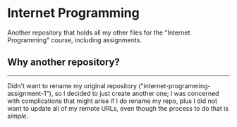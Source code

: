 # Internet Programming
Another repository that holds all my other files for the "Internet Programming" course, including assignments.

## Why another repository?
---------------------
Didn't want to rename my original repository ("internet-programming-assignment-1"), so I decided to just create another one; I was concerned with complications that might arise if I do rename my repo, plus I did not want to update all of my remote URLs, even though the process to do that is *simple*.
